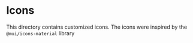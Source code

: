 # Icons

This directory contains customized icons.
The icons were inspired by the `@mui/icons-material` library
